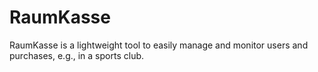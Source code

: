 # RaumKasse
RaumKasse is a lightweight tool to easily manage and monitor users and purchases, e.g., in a sports club.
